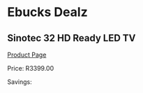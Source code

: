 
# Ebucks Dealz
## Sinotec 32 HD Ready LED TV
[Product Page](https://www.ebucks.com/web/shop/productSelected.do?prodId=1197924115&catId=1147265922)

Price: R3399.00

Savings: 


	